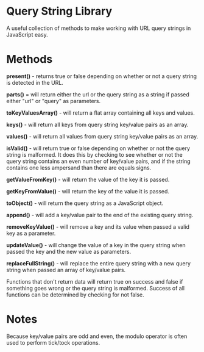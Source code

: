 # Query String Library
 A useful collection of methods to make working with URL query strings in JavaScript easy.

# Methods

**present()** - returns true or false depending on whether or not a query string is detected in the URL.

**parts()** = will return either the url or the query string as a string if passed either "url" or "query" as parameters.

**toKeyValuesArray()** - will return a flat array containing all keys and values.

**keys()** - will return all keys from query string key/value pairs as an array.

**values()** - will return all values from query string key/value pairs as an array.

**isValid()** - will return true or false depending on whether or not the query string is malformed. It does this by checking to see whether or not the query string contains an even number of key/value pairs, and if the string contains one less ampersand than there are equals signs.

**getValueFromKey()** - will return the value of the key it is passed.

**getKeyFromValue()** - will return the key of the value it is passed.

**toObject()** - will return the query string as a JavaScript object.

**append()** - will add a key/value pair to the end of the existing query string.

**removeKeyValue()** - will remove a key and its value when passed a valid key as a parameter.

**updateValue()** - will change the value of a key in the query string when passed the key and the new value as parameters.

**replaceFullString()** - will replace the entire query string with a new query string when passed an array of key/value pairs.

Functions that don't return data will return true on success and false if something goes wrong or the query string is malformed. Success of all functions can be determined by checking for not false.

# Notes

Because key/value pairs are odd and even, the modulo operator is often used to perform tick/tock operations.
